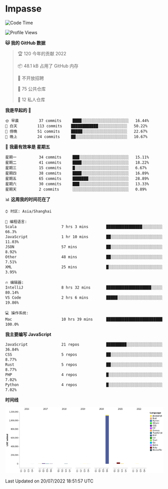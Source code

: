 # Impasse

<!--START_SECTION:waka-->
![Code Time](http://img.shields.io/badge/Code%20Time-0%20secs-blue)

![Profile Views](http://img.shields.io/badge/%E4%B8%AA%E4%BA%BA%E5%B0%81%E9%9D%A2%E8%A7%82%E7%9C%8B%E6%AC%A1%E6%95%B0-0-blue)

**🐱 我的 GitHub 数据** 

> 🏆 120 今年的贡献 2022
 > 
> 📦 48.1 kB 占用了 GitHub 内存 
 > 
> 🚫 不开放招聘
 > 
> 📜 75 公共仓库 
 > 
> 🔑 12 私人仓库  
 > 
**我是早起的 🐤** 

```text
🌞 早晨         37 commits     ████░░░░░░░░░░░░░░░░░░░░░   16.44% 
🌆 白天         113 commits    ████████████░░░░░░░░░░░░░   50.22% 
🌃 傍晚         51 commits     █████░░░░░░░░░░░░░░░░░░░░   22.67% 
🌙 晚上         24 commits     ██░░░░░░░░░░░░░░░░░░░░░░░   10.67%

```
📅 **我最有效率是 星期五** 

```text
星期一          34 commits     ███░░░░░░░░░░░░░░░░░░░░░░   15.11% 
星期二          41 commits     ████░░░░░░░░░░░░░░░░░░░░░   18.22% 
星期三          15 commits     █░░░░░░░░░░░░░░░░░░░░░░░░   6.67% 
星期四          38 commits     ████░░░░░░░░░░░░░░░░░░░░░   16.89% 
星期五          65 commits     ███████░░░░░░░░░░░░░░░░░░   28.89% 
星期六          30 commits     ███░░░░░░░░░░░░░░░░░░░░░░   13.33% 
星期天          2 commits      ░░░░░░░░░░░░░░░░░░░░░░░░░   0.89%

```


📊 **这周我的时间花在了** 

```text
⌚︎ 时区: Asia/Shanghai

💬 编程语言: 
Scala                    7 hrs 3 mins        ████████████████░░░░░░░░░   66.3% 
JavaScript               1 hr 10 mins        ██░░░░░░░░░░░░░░░░░░░░░░░   11.03% 
JSON                     57 mins             ██░░░░░░░░░░░░░░░░░░░░░░░   8.92% 
Other                    48 mins             ██░░░░░░░░░░░░░░░░░░░░░░░   7.51% 
XML                      25 mins             █░░░░░░░░░░░░░░░░░░░░░░░░   3.95%

🔥 编辑器: 
IntelliJ                 8 hrs 32 mins       ████████████████████░░░░░   80.14% 
VS Code                  2 hrs 6 mins        █████░░░░░░░░░░░░░░░░░░░░   19.86%

💻 操作系统: 
Mac                      10 hrs 39 mins      █████████████████████████   100.0%

```

**我主要编写 JavaScript** 

```text
JavaScript               21 repos            █████████░░░░░░░░░░░░░░░░   36.84% 
CSS                      5 repos             ██░░░░░░░░░░░░░░░░░░░░░░░   8.77% 
Rust                     5 repos             ██░░░░░░░░░░░░░░░░░░░░░░░   8.77% 
PHP                      4 repos             █░░░░░░░░░░░░░░░░░░░░░░░░   7.02% 
Python                   4 repos             █░░░░░░░░░░░░░░░░░░░░░░░░   7.02%

```


**时间线**

![Chart not found](https://raw.githubusercontent.com/impasse/impasse/master/charts/bar_graph.png) 


 Last Updated on 20/07/2022 18:51:57 UTC
<!--END_SECTION:waka-->

